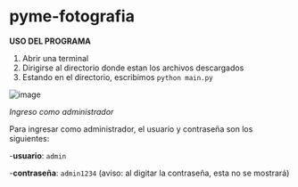 # pyme-fotografia

**USO DEL PROGRAMA**

1. Abrir una terminal
2. Dirigirse al directorio donde estan los archivos descargados
3. Estando en el directorio, escribimos `python main.py`

![image](https://user-images.githubusercontent.com/67171031/164614528-4f57de98-90ef-46cc-b500-081ae1751e11.png)



*Ingreso como administrador*

Para ingresar como administrador, el usuario y contraseña son los siguientes:

-**usuario**: `admin`

-**contraseña**: `admin1234`
(aviso: al digitar la contraseña, esta no se mostrará)
